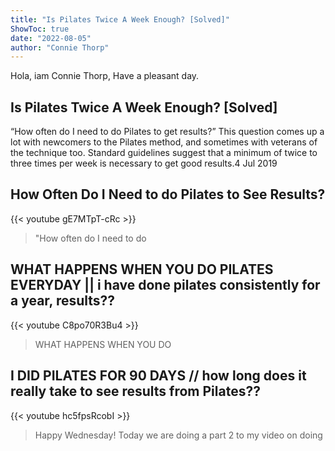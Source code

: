 ```yaml
---
title: "Is Pilates Twice A Week Enough? [Solved]"
ShowToc: true 
date: "2022-08-05"
author: "Connie Thorp" 
---
```


Hola, iam Connie Thorp, Have a pleasant day.
## Is Pilates Twice A Week Enough? [Solved]
“How often do I need to do Pilates to get results?” This question comes up a lot with newcomers to the Pilates method, and sometimes with veterans of the technique too. Standard guidelines suggest that a minimum of twice to three times per week is necessary to get good results.4 Jul 2019

## How Often Do I Need to do Pilates to See Results?
{{< youtube gE7MTpT-cRc >}}
>"How often do I need to do 

## WHAT HAPPENS WHEN YOU DO PILATES EVERYDAY || i have done pilates consistently for a year, results??
{{< youtube C8po70R3Bu4 >}}
>WHAT HAPPENS WHEN YOU DO 

## I DID PILATES FOR 90 DAYS // how long does it really take to see results from Pilates??
{{< youtube hc5fpsRcobI >}}
>Happy Wednesday! Today we are doing a part 2 to my video on doing 

